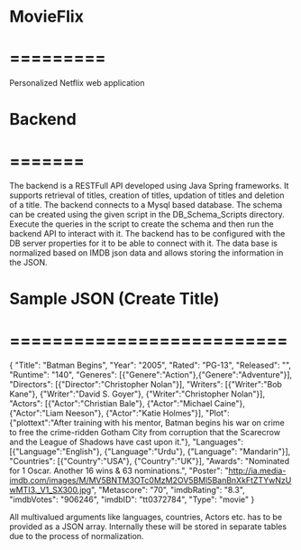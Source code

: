 # MovieFlix
# =========
Personalized Netflix web application

# Backend
# =======
The backend is a RESTFull API developed using Java Spring frameworks. It supports retrieval of titles, creation of titles, updation of titles and deletion of a title.
The backend connects to a Mysql based database. The schema can be created using the given script in the DB_Schema_Scripts directory. Execute the queries in the script to create the schema
and then run the backend API to interact with it. The backend has to be configured with the DB server properties for it to be able to connect with it. The data base is normalized based on 
IMDB json data and allows storing the information in the JSON.

# Sample JSON (Create Title)
# ==========================
  {
    "Title": "Batman Begins",
    "Year": "2005",
    "Rated": "PG-13",
    "Released": "",
    "Runtime": "140",
    "Generes": [{"Genere":"Action"},{"Genere":"Adventure"}],
    "Directors": [{"Director":"Christopher Nolan"}],
    "Writers": [{"Writer":"Bob Kane"}, {"Writer":"David S. Goyer"}, {"Writer":"Christopher Nolan"}],
    "Actors": [{"Actor":"Christian Bale"}, {"Actor":"Michael Caine"}, {"Actor":"Liam Neeson"}, {"Actor":"Katie Holmes"}],
    "Plot": {"plottext":"After training with his mentor, Batman begins his war on crime to free the crime-ridden Gotham City from corruption that the Scarecrow and the League of Shadows have cast upon it."},
    "Languages": [{"Language":"English"}, {"Language":"Urdu"}, {"Language": "Mandarin"}],
    "Countries": [{"Country":"USA"}, {"Country":"UK"}],
    "Awards": "Nominated for 1 Oscar. Another 16 wins & 63 nominations.",
    "Poster": "http://ia.media-imdb.com/images/M/MV5BNTM3OTc0MzM2OV5BMl5BanBnXkFtZTYwNzUwMTI3._V1_SX300.jpg",
    "Metascore": "70",
    "imdbRating": "8.3",
    "imdbVotes": "906246",
    "imdbID": "tt0372784",
    "Type": "movie"
  }
  
 All multivalued arguments like languages, countries, Actors etc. has to be provided as a JSON array. Internally these will be stored in separate tables due to the process 
 of normalization.